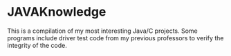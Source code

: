 # JAVAKnowledge

This is a compilation of my most interesting Java/C projects. Some programs include driver test code from my previous professors to verify the integrity of the code.
